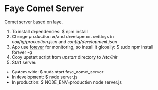 Faye Comet Server
==================

Comet server based on [faye](http://faye.jcoglan.com/).

1. To install dependencies:
  $ npm install
2. Change production or/and developemnt settings in *config/production.json* and *config/development.json*
3. App use [forever](https://github.com/nodejitsu/forever) for monitoring, so install it globally:
  $ sudo npm install forever -g
4. Copy upstart script from *upstart* directory to */etc/init*
5. Start server:
  * System wide: $ sudo start faye_comet_server
  * In development: $ node server.js
  * In production: $ NODE_ENV=production node server.js
